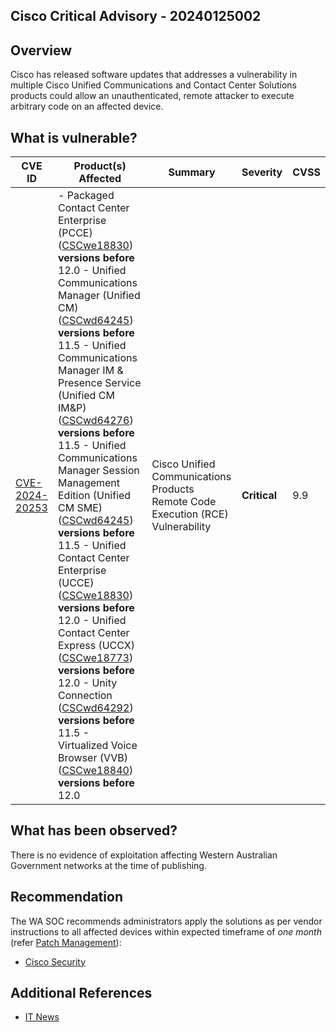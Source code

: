## Cisco Critical Advisory - 20240125002

## Overview

Cisco has released software updates that addresses a vulnerability in multiple Cisco Unified Communications and Contact Center Solutions products could allow an unauthenticated, remote attacker to execute arbitrary code on an affected device.

## What is vulnerable?

| CVE ID                                                            | Product(s) Affected                                                                                 | Summary                                        | Severity     | CVSS |
| ----------------------------------------------------------------- | --------------------------------------------------------------------------------------------------- | ---------------------------------------------- | ------------ | ---- |
| [CVE-2024-20253](https://nvd.nist.gov/vuln/detail/CVE-2024-20253) | - Packaged Contact Center Enterprise (PCCE) ([CSCwe18830](https://bst.cloudapps.cisco.com/bugsearch/bug/CSCwd64245)) **versions before** 12.0 - Unified Communications Manager (Unified CM) ([CSCwd64245](https://bst.cloudapps.cisco.com/bugsearch/bug/CSCwd64245)) **versions before** 11.5 - Unified Communications Manager IM & Presence Service (Unified CM IM&P) ([CSCwd64276](https://bst.cloudapps.cisco.com/bugsearch/bug/CSCwd64276)) **versions before** 11.5 - Unified Communications Manager Session Management Edition (Unified CM SME) ([CSCwd64245](https://bst.cloudapps.cisco.com/bugsearch/bug/CSCwd64245)) **versions before** 11.5 -  Unified Contact Center Enterprise (UCCE) ([CSCwe18830](https://bst.cloudapps.cisco.com/bugsearch/bug/CSCwd64245)) **versions before** 12.0 -  Unified Contact Center Express (UCCX) ([CSCwe18773](https://bst.cloudapps.cisco.com/bugsearch/bug/CSCwd64245)) **versions before** 12.0 - Unity Connection ([CSCwd64292](https://bst.cloudapps.cisco.com/bugsearch/bug/CSCwd64245)) **versions before** 11.5 - Virtualized Voice Browser (VVB) ([CSCwe18840](https://bst.cloudapps.cisco.com/bugsearch/bug/CSCwd64245)) **versions before** 12.0 | Cisco Unified Communications Products Remote Code Execution (RCE) Vulnerability           | **Critical** | 9.9  |

## What has been observed?

There is no evidence of exploitation affecting Western Australian Government networks at the time of publishing.

## Recommendation

The WA SOC recommends administrators apply the solutions as per vendor instructions to all affected devices within expected timeframe of *one month* (refer [Patch Management](../guidelines/patch-management.md)):

- [Cisco Security](https://sec.cloudapps.cisco.com/security/center/content/CiscoSecurityAdvisory/cisco-sa-cucm-rce-bWNzQcUm#fs)

## Additional References

- [IT News](https://www.itnews.com.au/news/cisco-unified-comms-systems-patched-against-rce-604400)
